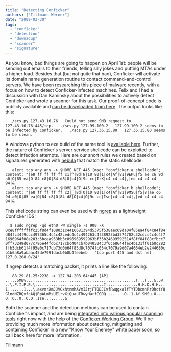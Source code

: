 ```yaml
---
title: "Detecting Conficker"
authors: ["Tillmann Werner"]
date: "2009-03-30"
tags: 
  - "conficker"
  - "detection"
  - "downadup"
  - "scanner"
  - "signature"
---
```


As you know, bad things are going to happen on April 1st: people will be sending out emails to their friends, telling silly jokes and putting MTAs under a higher load. Besides that (but not quite that bad), Conficker will activate its domain name generation routine to contact command-and-control servers. We have been researching this piece of malware recently, with a focus on how to detect Conficker-infected machines. Felix and I had a discussion with Dan Kaminsky about the possibilities to actively detect Conficker and wrote a scanner for this task. Our proof-of-concept code is publicly available and [can be downloaded from here](http://iv.cs.uni-bonn.de/wg/cs/applications/containing-conficker/). The output looks like this:

  

  
`  
./scs.py 127.43.16.76  
Could not send SMB request to 127.43.16.76:445/tcp.  
./scs.py 127.99.100.2  
127.99.100.2 seems to be infected by Conficker.  
./scs.py 127.36.15.80  
127.36.15.80 seems to be clean.  
`

  

A windows python to exe build of the same tool is [available here](http://www.doxpara.com/scs.zip). Further, the nature of Conficker's server service shellcode can be exploited to detect infection attempts. Here are our snort rules we created based on signatures generated with [nebula](http://nebula.carnivore.it " nebula – An Intrusion Signature Generator") that match the static shellcode:

  

  
`  
alert tcp any any -> $HOME_NET 445 (msg: "conficker.a shellcode"; content: "|e8 ff ff ff ff c1|^|8d|N|10 80|1|c4|Af|81|9EPu|f5 ae c6 9d a0|O|85 ea|O|84 c8|O|84 d8|O|c4|O|9c cc|IrX|c4 c4 c4|,|ed c4 c4 c4 94|&`  
`  
alert tcp any any -> $HOME_NET 445 (msg: "conficker.b shellcode"; content: "|e8 ff ff ff ff c2|_|8d|O|10 80|1|c4|Af|81|9MSu|f5|8|ae c6 9d a0|O|85 ea|O|84 c8|O|84 d8|O|c4|O|9c cc|Ise|c4 c4 c4|,|ed c4 c4 c4 94|&`

  

This shellcode string can even be used with [ngrep](http://ngrep.sourceforge.net/ "ngrep - network grep") as a lightweight Conficker IDS:

  

  
`  
$ sudo ngrep -qd eth0 -W single -s 900 -X  
0xe8ffffffffc25f8d4f108031c4416681394d5375f538aec69da04f85ea4f84c84f84d84fc44f9ccc497365c4c4c42cedc4c4c494263c4f38923bd3574702c32cdcc4c4c4f71696964f08a203c5bcea953bb3c096969592963bf33b24699592514f8ff84f88cfbcc70ff73249d077c795e44fd6c717cbc404cb7b040504c3f6c68644fec4b131ff01b0c282ffb5dcb61f4f95e0c717cb73d0b64f85d8c7074fc054c7079a9d07a4664eb2e244680cb1b6a8a9abaac45de7991dacb0b0b4feebeb  
'tcp port 445 and dst net 127.0.208.0/24'  
`

  

If ngrep detects a matching packet, it prints a line like the following:

  

  
`  
88.29.81.25:2238 -> 127.94.208.64:445 [AP] .....SMB%................................................T...T...&..@...\.P.I.P.E.\..............................?..............H.H.D.H.H...1.......1...\.axvmrXmJJVGxhtnmhAVmIJrjFTQDJCvfRwqgxalfTYTObcmhRrDhctYQGlndNZRQxfcAQjRpALmMsUElrvXiQuauTRwyHarfCGDQ......_.O..1.Af.9MSu.8....O..O..O..O.O..Ise...,.....&`

  

Both the scanner and the detection methods can be used to contain Conficker's impact, and are being [integrated into various popular scanning tools](http://www.doxpara.com/?p=1285 "DoxPara") right now with the help of the [Conficker Working Group](http://www.confickerworkinggroup.org/wiki/). We'll be providing much more information about detecting, mitigating and  containing Conficker in a new "Know Your Enemey" white paper soon, so call back here for more information.

  

  

Tillmann
